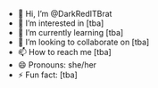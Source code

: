 - 👋 Hi, I’m @DarkRedITBrat
- 👀 I’m interested in [tba]
- 🌱 I’m currently learning [tba]
- 💞️ I’m looking to collaborate on [tba]
- 📫 How to reach me [tba]
- 😄 Pronouns: she/her
- ⚡ Fun fact: [tba]

<!---
DarkRedITBrat/DarkRedITBrat is a ✨ special ✨ repository because its `README.md` (this file) appears on your GitHub profile.
You can click the Preview link to take a look at your changes.
--->
